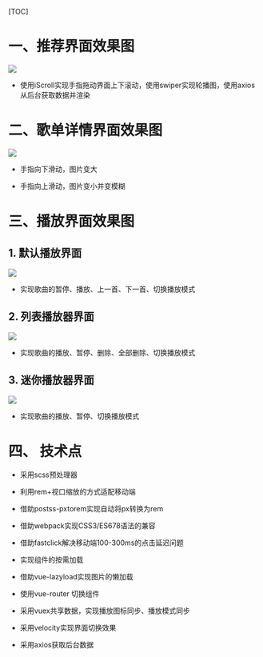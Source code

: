 [TOC]

# 一、推荐界面效果图

![](https://github.com/seaSmileHuang/y.music/tree/main/images/recommend.png)

* 使用iScroll实现手指拖动界面上下滚动，使用swiper实现轮播图，使用axios从后台获取数据并渲染

# 二、歌单详情界面效果图

![](./detail.png)

* 手指向下滑动，图片变大

* 手指向上滑动，图片变小并变模糊

# 三、播放界面效果图
## 1. 默认播放界面

![](./defaultPlayer.png)

* 实现歌曲的暂停、播放、上一首、下一首、切换播放模式

## 2. 列表播放器界面

![](./listPlayer.png)

* 实现歌曲的播放、暂停、删除、全部删除、切换播放模式

## 3. 迷你播放器界面
![](./miniPlayer.png)

* 实现歌曲的播放、暂停、切换播放模式

# 四、 技术点

* 采用scss预处理器

* 利用rem+视口缩放的方式适配移动端

* 借助postss-pxtorem实现自动将px转换为rem

* 借助webpack实现CSS3/ES678语法的兼容

* 借助fastclick解决移动端100-300ms的点击延迟问题

* 实现组件的按需加载

* 借助vue-lazyload实现图片的懒加载

* 使用vue-router 切换组件

* 采用vuex共享数据，实现播放图标同步、播放模式同步

* 采用velocity实现界面切换效果

* 采用axios获取后台数据

  

